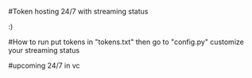 #Token hosting 24/7 with streaming status 

:)

#How to run
put tokens in "tokens.txt" then go to "config.py" customize your streaming status 

#upcoming 
24/7 in vc 
